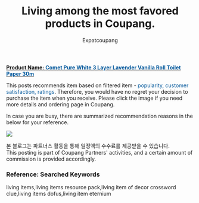 ﻿---
layout: post
title:  "Living among the most favored products in Coupang."
author: Expatcoupang
categories: [ Living ]
tags: [living items,living items resource pack,living item of decor crossword clue,living items dofus,living item eternium]
image: https://thumbnail7.coupangcdn.com/thumbnails/remote/492x492ex/image/retail/images/9832046468730-bf03a689-14e9-44b1-a27c-eeb3368b3856.jpg 
---

<a href="https://link.coupang.com/a/lNvBS"><b>Product Name: <font color='#01579B'>Comet Pure White 3 Layer Lavender Vanilla Roll Toilet Paper 30m</font></b></a>

This posts recommends item based on filtered item - <font color='#01579B'>popularity, customer satisfaction, ratings</font>.
Therefore, you would have no regret your decision to purchase the item when you receive.
Please click the image if you need more details and ordering page in Coupang. 

In case you are busy, there are summarized recommendation reasons in the below for your reference. 

<a href="https://link.coupang.com/a/lNvBS"><img src="https://thumbnail7.coupangcdn.com/thumbnails/remote/q89/image/retail/images/89284645804432-5bbf2d4b-ad1f-41f5-963a-9d4095073cc6.jpg"></a> 

본 블로그는 파트너스 활동을 통해 일정액의 수수료를 제공받을 수 있습니다.<br>
This posting is part of Coupang Partners' activities, and a certain amount of commission is provided accordingly.

### Reference: Searched Keywords  
living items,living items resource pack,living item of decor crossword clue,living items dofus,living item eternium
